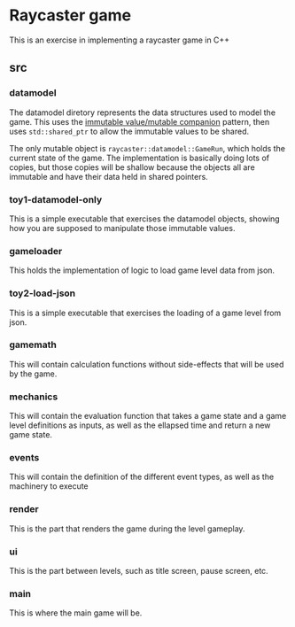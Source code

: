 # Raycaster game

This is an exercise in implementing a raycaster game in C++

## src

### datamodel

The datamodel diretory represents the data structures used to model
the game. This uses the [immutable value/mutable
companion](http://martin-moene.blogspot.com/2012/08/growing-immutable-value.html)
pattern, then uses `std::shared_ptr` to allow the immutable values to
be shared.

The only mutable object is `raycaster::datamodel::GameRun`, which
holds the current state of the game. The implementation is basically
doing lots of copies, but those copies will be shallow because the
objects all are immutable and have their data held in shared pointers.

### toy1-datamodel-only

This is a simple executable that exercises the datamodel objects,
showing how you are supposed to manipulate those immutable values.

### gameloader

This holds the implementation of logic to load game level data from
json.

### toy2-load-json

This is a simple executable that exercises the loading of a game level
from json.

### gamemath

This will contain calculation functions without side-effects that will
be used by the game.

### mechanics

This will contain the evaluation function that takes a game state and
a game level definitions as inputs, as well as the ellapsed time and
return a new game state.

### events

This will contain the definition of the different event types, as well
as the machinery to execute

### render

This is the part that renders the game during the level gameplay.

### ui

This is the part between levels, such as title screen, pause screen, etc.

### main

This is where the main game will be.